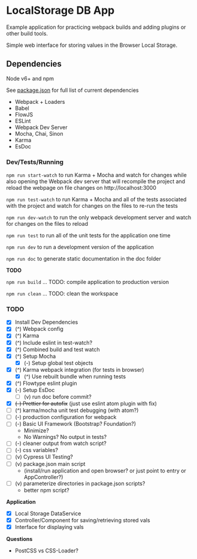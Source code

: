# LocalStorage DB App

Example application for practicing webpack builds and adding plugins or other build tools.

Simple web interface for storing values in the Browser Local Storage.


## Dependencies
Node v6+ and npm

See [package.json]() for full list of current dependencies
 - Webpack + Loaders
 - Babel
 - FlowJS
 - ESLint
 - Webpack Dev Server
 - Mocha, Chai, Sinon
 - Karma
 - EsDoc


### Dev/Tests/Running


`npm run start-watch` to run Karma + Mocha and watch for changes while also opening the Webpack dev server that will recompile the project and reload the webpage on file changes on http://localhost:3000

`npm run test-watch` to run Karma + Mocha and all of the tests associated with the project and watch for changes on the files to re-run the tests

`npm run dev-watch` to run the only webpack development server and watch for changes on the files to reload

`npm run test` to run all of the unit tests for the application one time

`npm run dev` to run a development version of the application

`npm run doc` to generate static documentation in the doc folder

**TODO**

`npm run build` ... TODO: compile application to production version

`npm run clean` ... TODO: clean the workspace

### TODO
 - [x] Install Dev Dependencies
 - [x] (^) Webpack config
 - [x] (^) Karma
 - [x] (^) Include eslint in test-watch?
 - [x] (^) Combined build and test watch
 - [x] (^) Setup Mocha
    - [x] (-) Setup global test objects
 - [x] (^) Karma webpack integration (for tests in browser)
    - [x] (^) Use rebuilt bundle when running tests
 - [x] (^) Flowtype eslint plugin
 - [x] (-) Setup EsDoc
    - [ ] (v) run doc before commit?
 - [x] ~~(-) Prettier for autofix~~ (just use eslint atom plugin with fix)
 - [ ] (^) karma/mocha unit test debugging (with atom?)
 - [ ] (-) production configuration for webpack
 - [ ] (-) Basic UI Framework (Bootstrap? Foundation?)
    - Minimize?
    - No Warnings? No output in tests?
 - [ ] (-) cleaner output from watch script?
 - [ ] (-) css variables?
 - [ ] (v) Cypress UI Testing?
 - [ ] (v) package.json main script
    - (install/run application and open browser? or just point to entry or AppController?)
 - [ ] (v) parameterize directories in package.json scripts?
    - better npm script?

**Application**
 - [x] Local Storage DataService
 - [x] Controller/Component for saving/retrieving stored vals
 - [x] Interface for displaying vals

**Questions**
 - PostCSS vs CSS-Loader?
